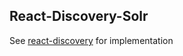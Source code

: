 ## React-Discovery-Solr

See [react-discovery](https://github.com/ubleipzig/react-discovery) for implementation
